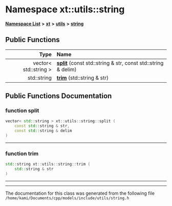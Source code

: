 

# Namespace xt::utils::string



[**Namespace List**](namespaces.md) **>** [**xt**](namespacext.md) **>** [**utils**](namespacext_1_1utils.md) **>** [**string**](namespacext_1_1utils_1_1string.md)










































## Public Functions

| Type | Name |
| ---: | :--- |
|  vector&lt; std::string &gt; | [**split**](#function-split) (const std::string & str, const std::string & delim) <br> |
|  std::string | [**trim**](#function-trim) (std::string & str) <br> |




























## Public Functions Documentation




### function split 

```C++
vector< std::string > xt::utils::string::split (
    const std::string & str,
    const std::string & delim
) 
```




<hr>



### function trim 

```C++
std::string xt::utils::string::trim (
    std::string & str
) 
```




<hr>

------------------------------
The documentation for this class was generated from the following file `/home/kami/Documents/cpp/models/include/utils/string.h`

